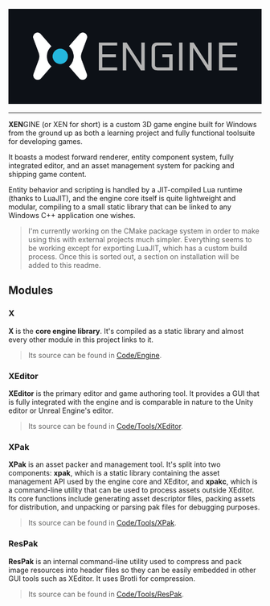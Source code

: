 ![](Docs/branding/XEngineBanner.png)

---

**XEN**GINE (or XEN for short) is a custom 3D game engine built for Windows from the ground up as both a learning project and fully functional toolsuite for developing games.

It boasts a modest forward renderer, entity component system, fully integrated editor, and an asset management system for packing and shipping game content.

Entity behavior and scripting is handled by a JIT-compiled Lua runtime (thanks to LuaJIT), and the engine core itself is quite lightweight and modular, compiling to a small static library that can be linked to any Windows C++ application one wishes.

> I'm currently working on the CMake package system in order to make using this with external projects much simpler. Everything seems to be working except for exporting LuaJIT, which has a custom build process. Once this is sorted out, a section on installation will be added to this readme.

## Modules

### X

**X** is the **core engine library**. It's compiled as a static library and almost every other module in this
project links to it. 

> Its source can be found in [Code/Engine](Code/Engine).

### XEditor

**XEditor** is the primary editor and game authoring tool. It provides a GUI that is fully integrated with the engine
and is comparable in nature to the Unity editor or Unreal Engine's editor.

> Its source can be found in [Code/Tools/XEditor](Code/Tools/XEditor).

### XPak

**XPak** is an asset packer and management tool. It's split into two components: **xpak**, which is a static
library containing the asset management API used by the engine core and XEditor, and **xpakc**, which is a command-line utility that can be used to
process assets outside XEditor. Its core functions include generating asset descriptor files, packing assets for distribution,
and unpacking or parsing pak files for debugging purposes.

> Its source can be found in [Code/Tools/XPak](Code/Tools/XPak).

### ResPak

**ResPak** is an internal command-line utility used to compress and pack image resources into header files
so they can be easily embedded in other GUI tools such as XEditor. It uses Brotli for compression.

> Its source can be found in [Code/Tools/ResPak](Code/Tools/ResPak).